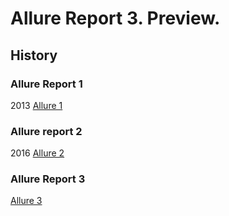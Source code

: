 # Allure Report 3. Preview.

## History

### Allure Report 1

2013 [Allure 1](/toc/allure1.md)

### Allure report 2

2016 [Allure 2](/toc/allure2.md)



### Allure Report 3

[Allure 3](/toc/allure3.md)
